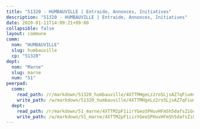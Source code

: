 ```yaml
---
title: "51320 - HUMBAUVILLE | Entraide, Annonces, Initiatives"
description: "51320 - HUMBAUVILLE | Entraide, Annonces, Initiatives"
date: 2020-01-11T14:09:21+09:00
collapsible: false
layout: commune
comm:
  nom: "HUMBAUVILLE"
  slug: humbauville
  cp: "51320"
dept:
  nom: "Marne"
  slug: marne
  num: "51"
peerpad:
  comm:
    read_path: /r/markdown/51320_humbauville/4XTTMHgeLz2ro5LjsAZ7qFiumvET6zpGgWsbUnxQj1Ktrh4hn
    write_path: /w/markdown/51320_humbauville/4XTTMHgeLz2ro5LjsAZ7qFiumvET6zpGgWsbUnxQj1Ktrh4hn-K3TgUS9d51r1ccCUsq2iavykQU9e3c7r8pUsXx8GBcYEMDwQkvNJqKXSVdRi5PdSZ3szpd9fYvNKTCsrAwNKcUg4iTEBAn3eoPRtch7PJ9E6hTQy2QULT8AKRib26DmMSiPjXZmJ
  dept:
    read_path: /r/markdown/51_marne/4XTTM2pF1iirYGeoSPHuvHFmSh5dafsZiGuDVqApNYr9W2doe
    write_path: /w/markdown/51_marne/4XTTM2pF1iirYGeoSPHuvHFmSh5dafsZiGuDVqApNYr9W2doe-K3TgV7EpXmd75L5pz6aUTALihWsFeiubyposyfPgz6DbQby3ZQF3gNXaGqeRVGevfRz46yND7Y8QkCv5VozWFj5shZbEokjWNQrdmmsAHCxzuLQj5kuinh4kCdsefHKLdp7xhUwa
---
```


